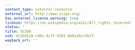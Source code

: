 ```yaml
---
content_type: external-resource
external_url: http://www.scign.org/
has_external_license_warning: true
license: https://en.wikipedia.org/wiki/All_rights_reserved
status: ''
title: SCIGN
uid: dc2bd110-c461-4c3f-9201-6b6a10cc5b73
wayback_url: ''
---
```

